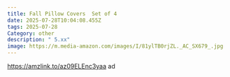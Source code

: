 ```yaml
---
title: Fall Pillow Covers  Set of 4
date: 2025-07-28T10:04:08.455Z
tags: 2025-07-28
Category: other
description: " 5.xx"
image: https://m.media-amazon.com/images/I/81ylTB0rjZL._AC_SX679_.jpg
---
```

https://amzlink.to/az09ELEnc3yaa     ad